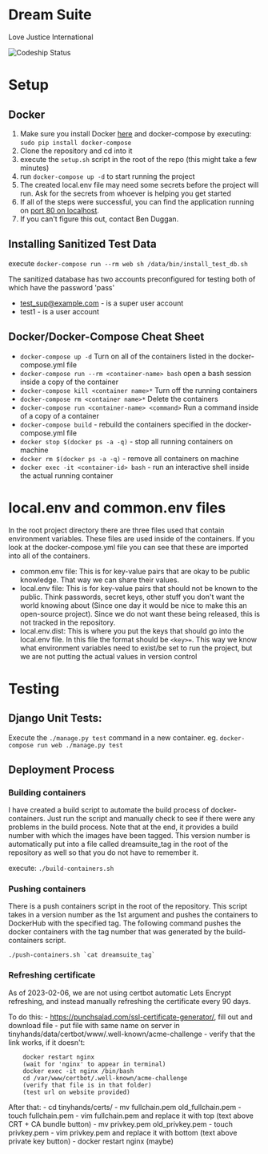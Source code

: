 # Dream Suite

Love Justice International

![Codeship Status](https://app.codeship.com/projects/79c5fb20-1e83-0132-0c4f-7a12a542bc63/status?branch=master)

# Setup

## Docker

1. Make sure you install Docker [here](https://www.docker.com/) and docker-compose by executing: `sudo pip install docker-compose`
2. Clone the repository and cd into it
3. execute the `setup.sh` script in the root of the repo (this might take a few minutes)
4. run `docker-compose up -d` to start running the project
5. The created local.env file may need some secrets before the project will run. Ask for the secrets from whoever is helping you get started
6. If all of the steps were successful, you can find the application running on [port 80 on localhost](http://localhost).
7. If you can't figure this out, contact Ben Duggan.

## Installing Sanitized Test Data

execute `docker-compose run --rm web sh /data/bin/install_test_db.sh`

The sanitized database has two accounts preconfigured for testing both of which have the password 'pass'

- test_sup@example.com - is a super user account
- test1 - is a user account

## Docker/Docker-Compose Cheat Sheet

- `docker-compose up -d` Turn on all of the containers listed in the docker-compose.yml file
- `docker-compose run --rm <container-name> bash` open a bash session inside a copy of the container
- `docker-compose kill <container name>*` Turn off the running containers
- `docker-compose rm <container name>*` Delete the containers
- `docker-compose run <container-name> <command>` Run a command inside of a copy of a container
- `docker-compose build` - rebuild the containers specified in the docker-compose.yml file
- `docker stop $(docker ps -a -q)` - stop all running containers on machine
- `docker rm $(docker ps -a -q)` - remove all containers on machine
- `docker exec -it <container-id> bash` - run an interactive shell inside the actual running container

# local.env and common.env files

In the root project directory there are three files used that contain environment variables. These files are used inside of the containers. If you look at the docker-compose.yml file you can see that these are imported into all of the containers.

- common.env file: This is for key-value pairs that are okay to be public knowledge. That way we can share their values.
- local.env file: This is for key-value pairs that should not be known to the public. Think passwords, secret keys, other stuff you don't want the world knowing about (Since one day it would be nice to make this an open-source project). Since we do not want these being released, this is not tracked in the repository.
- local.env.dist: This is where you put the keys that should go into the local.env file. In this file the format should be `<key>=`. This way we know what environment variables need to exist/be set to run the project, but we are not putting the actual values in version control

# Testing

## Django Unit Tests:

Execute the `./manage.py test` command in a new container. eg. `docker-compose run web ./manage.py test`

## Deployment Process

### Building containers

I have created a build script to automate the build process of docker-containers. Just run the script and manually check to see if there were any problems in the build process. Note that at the end, it provides a build number with which the images have been tagged. This version number is automatically put into a file called dreamsuite_tag in the root of the repository as well so that you do not have to remember it.

execute: `./build-containers.sh`

### Pushing containers

There is a push containers script in the root of the repository. This script takes in a version number as the 1st argument and pushes the containers to DockerHub with the specified tag. The following command pushes the docker containers with the tag number that was generated by the build-containers script.

`` ./push-containers.sh `cat dreamsuite_tag` ``

### Refreshing certificate

As of 2023-02-06, we are not using certbot automatic Lets Encrypt refreshing, 
and instead manually refreshing the certificate every 90 days.

To do this:
    - https://punchsalad.com/ssl-certificate-generator/, fill out and download file
    - put file with same name on server in tinyhands/data/certbot/www/.well-known/acme-challenge
    - verify that the link works, if it doesn't:

        docker restart nginx
        (wait for 'nginx' to appear in terminal)
        docker exec -it nginx /bin/bash
        cd /var/www/certbot/.well-known/acme-challenge
        (verify that file is in that folder)
        (test url on website provided)

After that:
    - cd tinyhands/certs/
    - mv fullchain.pem old_fullchain.pem
    - touch fullchain.pem
    - vim fullchain.pem and replace it with top (text above CRT + CA bundle button)
    - mv privkey.pem old_privkey.pem
    - touch privkey.pem
    - vim privkey.pem and replace it with bottom (text above private key button)
    - docker restart nginx (maybe)